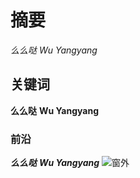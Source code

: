 # 摘要
*么么哒* _Wu Yangyang_
## 关键词
**么么哒** __Wu Yangyang__
### 前沿
***么么哒*** ___Wu Yangyang___ 
![窗外](窗外.ipg)
